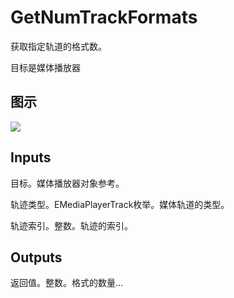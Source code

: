 # GetNumTrackFormats

获取指定轨道的格式数。

目标是媒体播放器

## 图示

![]($-20221218-20003953.png)

## Inputs

目标。媒体播放器对象参考。

轨迹类型。EMediaPlayerTrack枚举。媒体轨道的类型。

轨迹索引。整数。轨迹的索引。  

## Outputs

返回值。整数。格式的数量...
